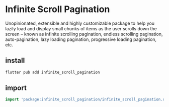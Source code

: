 # Infinite Scroll Pagination 
Unopinionated, extensible and highly customizable package to help you lazily load and display small chunks of items as the user scrolls down the screen – known as infinite scrolling pagination, endless scrolling pagination, auto-pagination, lazy loading pagination, progressive loading pagination, etc.
## install
```dart
flutter pub add infinite_scroll_pagination
```
## import
```dart
import 'package:infinite_scroll_pagination/infinite_scroll_pagination.dart';
```
